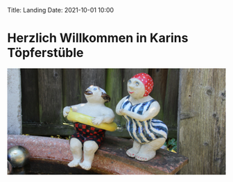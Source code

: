 Title: Landing
Date: 2021-10-01 10:00

# Herzlich Willkommen in Karins Töpferstüble

![Herr und Frau Jäger](/images/jaegers.jpg)
